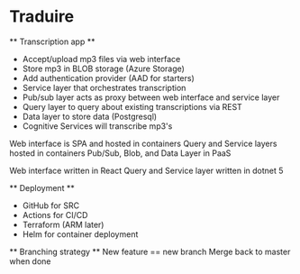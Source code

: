 # Traduire

** Transcription app **
- Accept/upload mp3 files via web interface
- Store mp3 in BLOB storage (Azure Storage)
- Add authentication provider (AAD for starters)
- Service layer that orchestrates transcription
- Pub/sub layer acts as proxy between web interface and service layer
- Query layer to query about existing transcriptions via REST
- Data layer to store data (Postgresql)
- Cognitive Services will transcribe mp3's

Web interface is SPA and hosted in containers
Query and Service layers hosted in containers
Pub/Sub, Blob, and Data Layer in PaaS

Web interface written in React
Query and Service layer written in dotnet 5

** Deployment **
- GitHub for SRC
- Actions for CI/CD
- Terraform (ARM later)
- Helm for container deployment

** Branching strategy **
New feature == new branch
Merge back to master when done